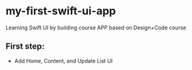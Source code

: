 # my-first-swift-ui-app
Learning Swift UI by building course APP based on Design+Code course


## First step:
- Add Home, Content, and Update List UI 
